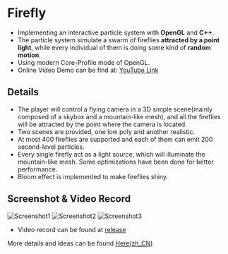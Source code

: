 
# Firefly
- Implementing an interactive particle system with **OpenGL** and **C++**.
- The particle system simulate a swarm of fireflies **attracted by a point light**, while every individual of them is doing some kind of **random motion**.
- Using modern Core-Profile mode of OpenGL.
- Online Video Demo can be find at: [YouTube Link](https://youtu.be/5jFhPgfzuoM)

## Details 
- The player will control a flying camera in a 3D simple scene(mainly composed of a skybox and a mountain-like mesh), and all the fireflies will be attracted by the point where the camera is located.
- Two scenes are provided, one low poly and another realistic.
- At most 400 fireflies are supported and each of them can emit 200 second-level particles.
- Every single firefly act as a light source, which will illuminate the mountain-like mesh. Some optimizations have been done for better performance.
- Bloom effect is implemented to make fireflies shiny.

## Screenshot & Video Record
![Screenshot1](https://raw.githubusercontent.com/wiki/rebas777/CG-final-project/Screenshot1.jpg)
![Screenshot2](https://raw.githubusercontent.com/wiki/rebas777/CG-final-project/Screenshot2.jpg)
![Screenshot3](https://raw.githubusercontent.com/wiki/rebas777/CG-final-project/Screenshot3.jpg)

- Video record can be found at [release](https://github.com/rebas777/CG-final-project/releases)

More details and ideas can be found [Here(zh_CN)](https://www.jianshu.com/p/f633ae9904c7)

